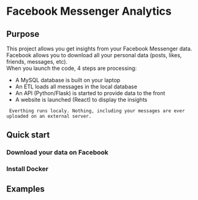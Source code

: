 # Facebook Messenger Analytics


## Purpose

This project allows you get insights from your Facebook Messenger data.  
Facebook allows you to download all your personal data (posts, likes, friends, messages, etc).  
When you launch the code, 4 steps are processing:
- A MySQL database is built on your laptop
- An ETL loads all messages in the local database
- An API (Python/Flask) is started to provide data to the front
- A website is launched (React) to display the insights

```
 Everthing runs localy. Nothing, including your messages are ever uploaded on an external server.
```

## Quick start

### Download your data on Facebook
### Install Docker

## Examples
